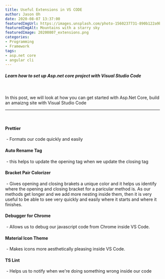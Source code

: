 ```yaml
---
title: Useful Extensions in VS CODE
author: Jason Oh
date: 2020-08-07 13:37:00
featuredImgUrl: https://images.unsplash.com/photo-1560237731-890b122a9b6c
featuredImgAlt: Mountains with a starry sky
featuredImage: 20200807_extensions.png
categories: 
- Programming
- Framework
tags:
- asp.net core
- angular cli
---
```


##### Learn how to set up Asp.net core project with Visual Studio Code

&nbsp;

In this post, we will look at how you can get started with Asp.Net Core, build an amaizng site with Visual Studio Code

---
&nbsp;

#### Prettier 

&nbsp;- Formats our code quickly and easily


#### Auto Rename Tag
&nbsp;- this helps to update the opening tag when we update the closing tag

#### Bracket Pair Colorizer
&nbsp;- Gives opening and closing brakets a unique color and it helps us identify where the opening and closing bracket for a paricular method is.  As our methods get longer and we add more nesting inside them, then it is very useful to be able to see very quickly and easily where it starts and where it finishes.

#### Debugger for Chrome
&nbsp;- Allows us to debug our javascript code from Chrome inside VS Code.

#### Material Icon Theme
&nbsp;- Makes icons more aesthetically pleasing inside VS Code.

#### TS Lint
&nbsp;- Helps us to notify when we're doing something wrong inside our code

&nbsp;

